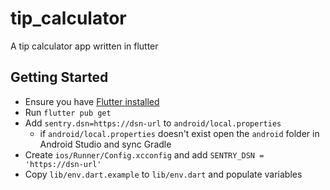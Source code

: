# tip_calculator

A tip calculator app written in flutter

## Getting Started

- Ensure you have [Flutter installed](https://flutter.dev/docs/get-started/install)
- Run `flutter pub get`
- Add `sentry.dsn=https://dsn-url` to `android/local.properties`
    - if `android/local.properties` doesn't exist open the `android` folder in Android Studio and sync Gradle
- Create `ios/Runner/Config.xcconfig` and add `SENTRY_DSN = 'https://dsn-url'`
- Copy `lib/env.dart.example` to `lib/env.dart` and populate variables 
